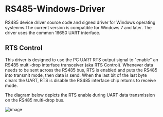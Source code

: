 # RS485-Windows-Driver
RS485 device driver source code and signed driver for Windows operating systenms.The current version is compatible for Windows 7 and later. The driver uses the common 16650 UART interface. 


## RTS Control
This driver is designed to use the PC UART RTS output signal to "enable" an RS485 multi-drop interface transceiver (aka RTS Control). Whenever data needs to be sent across the RS485 bus, RTS is enabled and puts the RS485 into transmit mode, then data is send. When the last bit of the last byte clears the UART, RTS is disable the RS485 interface chip returns to receive mode.

The diagram below depicts the RTS enable during UART data transmission on the RS485 multi-drop bus.

![image](https://user-images.githubusercontent.com/16089554/156234873-a982bdc0-ce50-4eb6-9ef3-6cf5db8eb4ce.png)


